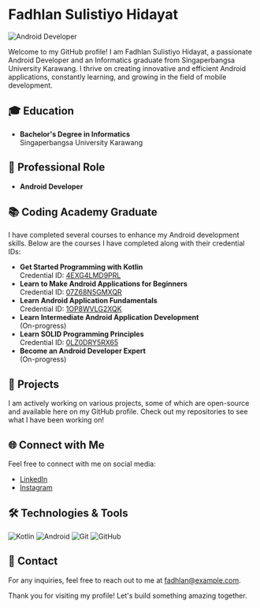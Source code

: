 # Fadhlan Sulistiyo Hidayat

![Android Developer](https://img.shields.io/badge/Android%20Developer-Expert-green)

Welcome to my GitHub profile! I am Fadhlan Sulistiyo Hidayat, a passionate Android Developer and an Informatics graduate from Singaperbangsa University Karawang. I thrive on creating innovative and efficient Android applications, constantly learning, and growing in the field of mobile development.

## 🎓 Education
- **Bachelor's Degree in Informatics**  
  Singaperbangsa University Karawang

## 💼 Professional Role
- **Android Developer**

## 📚 Coding Academy Graduate
I have completed several courses to enhance my Android development skills. Below are the courses I have completed along with their credential IDs:

- **Get Started Programming with Kotlin**  
  Credential ID: [4EXG4LMD9PRL](https://www.example.com/credential/4EXG4LMD9PRL)
- **Learn to Make Android Applications for Beginners**  
  Credential ID: [07Z68N5GMXQR](https://www.example.com/credential/07Z68N5GMXQR)
- **Learn Android Application Fundamentals**  
  Credential ID: [1OP8WVLG2XQK](https://www.example.com/credential/1OP8WVLG2XQK)
- **Learn Intermediate Android Application Development**  
  (On-progress)
- **Learn SOLID Programming Principles**  
  Credential ID: [0LZ0DRY5RX65](https://www.example.com/credential/0LZ0DRY5RX65)
- **Become an Android Developer Expert**  
  (On-progress)

## 🌟 Projects
I am actively working on various projects, some of which are open-source and available here on my GitHub profile. Check out my repositories to see what I have been working on!

## 🌐 Connect with Me
Feel free to connect with me on social media:
- [LinkedIn](https://linkedin.com/in/fadhlansulistiyo)
- [Instagram](https://instagram.com/fadhlansulistiyo)

## 🛠️ Technologies & Tools
![Kotlin](https://img.shields.io/badge/Kotlin-0095D5?logo=kotlin&logoColor=white)
![Android](https://img.shields.io/badge/Android-3DDC84?logo=android&logoColor=white)
![Git](https://img.shields.io/badge/Git-F05032?logo=git&logoColor=white)
![GitHub](https://img.shields.io/badge/GitHub-181717?logo=github&logoColor=white)

## 📧 Contact
For any inquiries, feel free to reach out to me at [fadhlan@example.com](mailto:fadhlan@example.com).

Thank you for visiting my profile! Let's build something amazing together.

